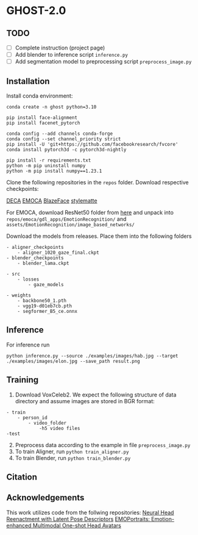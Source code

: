 # GHOST-2.0

## TODO
- [ ] Complete instruction (project page)
- [ ] Add blender to inference script ```inference.py```
- [ ] Add segmentation model to preprocessing script ```preprocess_image.py```

## Installation
Install conda environment:
```
conda create -n ghost python=3.10

pip install face-alignment
pip install facenet_pytorch

conda config --add channels conda-forge
conda config --set channel_priority strict
pip install -U 'git+https://github.com/facebookresearch/fvcore'
conda install pytorch3d -c pytorch3d-nightly

pip install -r requirements.txt
python -m pip uninstall numpy
python -m pip install numpy==1.23.1
```
Clone the following repositories in the ```repos``` folder. Download respective checkpoints:

[DECA](https://github.com/yfeng95/DECA)
[EMOCA](https://github.com/anastasia-yaschenko/EMOCA)
[BlazeFace](https://github.com/anastasia-yaschenko/BlazeFace_PyTorch)
[stylematte](https://github.com/chroneus/stylematte)

For EMOCA, download ResNet50 folder from [here](https://github.com/anastasia-yaschenko/emoca/releases/tag/resnet) and unpack into ```repos/emoca/gdl_apps/EmotionRecognition/``` and ```assets/EmotionRecognition/image_based_networks/```

Download the models from releases. Place them into the following folders
```
- aligner_checkpoints
    - aligner_1020_gaze_final.ckpt
- blender_checkpoints
    - blender_lama.ckpt

- src
    - losses
        - gaze_models
 
- weights
    - backbone50_1.pth
    - vgg19-d01eb7cb.pth
    - segformer_B5_ce.onnx
```

## Inference
For inference run
```
python inference.py --source ./examples/images/hab.jpg --target ./examples/images/elon.jpg --save_path result.png
```

## Training
1. Download VoxCeleb2. We expect the following structure of data directory and assume images are stored in BGR format:
```
- train
    - person_id
        - video_folder
            -h5 video files
-test
```
2. Preprocess data according to the example in file ```preprocess_image.py```
3. To train Aligner, run ```python train_aligner.py```
4. To train Blender, run ```python train_blender.py```

## Citation

## Acknowledgements
This work utilizes code from the follwing repositories:
[Neural Head Reenactment with Latent Pose Descriptors](https://github.com/shrubb/latent-pose-reenactment)
[EMOPortraits: Emotion-enhanced Multimodal One-shot Head Avatars](https://github.com/neeek2303/EMOPortraits)
